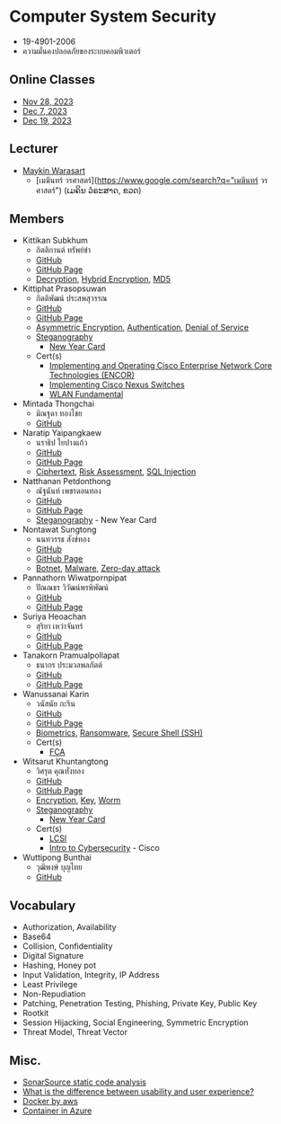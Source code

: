 # Computer System Security
+ 19-4901-2006
+ ความมั่นคงปลอดภัยของระบบคอมพิวเตอร์

## Online Classes
+ [Nov 28, 2023](https://youtu.be/--J-o7B9L3E)
+ [Dec 7, 2023](https://youtu.be/PjfmIVBiMx4)
+ [Dec 19, 2023](https://youtu.be/NnTnY7JUuG4)

## Lecturer
+ [Maykin Warasart](https://www.google.com/search?q=Maykin+Warasart)
    + [เมฆินทร์ วรศาสตร์](https://www.google.com/search?q="เมฆินทร์ วรศาสตร์") (ເມຄິນ ວໍຣະສາດ, ຂວດ)

## Members
+ Kittikan Subkhum
    + กิตติกานต์ ทรัพย์ขำ
    + [GitHub](https://github.com/Kittikan1810)
    + [GitHub Page](https://Kittikan1810.github.io/)
    + [Decryption](https://kittikan1810.github.io/Decryption), [Hybrid Encryption](https://kittikan1810.github.io/Hybrid_encryption), [MD5](https://kittikan1810.github.io/MD5)
+ Kittiphat Prasopsuwan
    + กิตติพัฒน์ ประสพสุวรรณ
    + [GitHub](https://github.com/aomnutza58)
    + [GitHub Page](https://aomnutza58.github.io/)
    + [Asymmetric Encryption](https://aomnutza58.github.io/asymmetric_encryption), [Authentication](https://aomnutza58.github.io/Authentication), [Denial of Service](https://aomnutza58.github.io/denial_of_service) 
    + [Steganography](https://aomnutza58.github.io/Steganography.html)
        + [New Year Card](https://www.edchart.com/free-online-converters/steganographic-decoder.php)
    + Cert(s)
        + [Implementing and Operating Cisco Enterprise Network Core Technologies (ENCOR)](https://aomnutza58.github.io/CERTENCOR.html)
        + [Implementing Cisco Nexus Switches](https://aomnutza58.github.io/CERTNEXUS.html)
        + [WLAN Fundamental](https://aomnutza58.github.io/CERTWLAN.html)
+ Mintada Thongchai
    + มิณฐดา ทองไชย
    + [GitHub](https://github.com/MinFluk)
+ Naratip Yaipangkaew
    + นราธิป ใยปางแก้ว
    + [GitHub](https://github.com/Mon5te2)
    + [GitHub Page](https://Mon5te2.github.io/)
    + [Ciphertext](https://mon5te2.github.io/Ciphertext), [Risk Assessment](https://mon5te2.github.io/RiskAssessment), [SQL Injection](https://mon5te2.github.io/SQLinjection)
+ Natthanan Petdonthong
    + ณัฐนันท์ เพชรดอนทอง
    + [GitHub](https://github.com/Natthanan2002)
    + [GitHub Page](https://natthanan2002.github.io/)
    + [Steganography](https://natthanan2002.github.io/NewYearCard) - New Year Card
+ Nontawat Sungtong
    + นนทวรรธ สังข์ทอง
    + [GitHub](https://github.com/NontawatstJo)
    + [GitHub Page](https://nontawatstjo.github.io/)
    + [Botnet](https://nontawatstjo.github.io/Botnet), [Malware](https://nontawatstjo.github.io/Malware), [Zero-day attack](https://nontawatstjo.github.io/Zero-day-attack)
+ Pannathorn Wiwatpornpipat
    + ปัณณธร วิวัฒน์พรพิพัฒน์
    + [GitHub](https://github.com/Toeng152)
    + [GitHub Page](https://toeng152.github.io/)
+ Suriya Heoachan
    + สุริยา เหว่าจันทร์
    + [GitHub](https://github.com/SuriyaNongnot)
    + [GitHub Page](https://suriyanongnot.github.io/)
+ Tanakorn Pramualpollapat
    + ธนากร ประมวลพลภัตต์
    + [GitHub](https://github.com/tanakorn5670)
    + [GitHub Page](https://tanakorn5670.github.io/)
+ Wanussanai Karin
    + วนัสนัย กะริน
    + [GitHub](https://github.com/freel2545)
    + [GitHub Page](https://freel2545.github.io/)
    + [Biometrics](https://freel2545.github.io/Biometrics), [Ransomware](https://freel2545.github.io/Ransomware), [Secure Shell (SSH)](https://freel2545.github.io/SecureShell)
    + Cert(s)
        + [FCA](https://freel2545.github.io/Cert_FortiGate7.4.html)
+ Witsarut Khuntangtong
    + วิศรุต คุณทั่งทอง
    + [GitHub](https://github.com/witsarut42)
    + [GitHub Page](https://witsarut42.github.io/)
    + [Encryption](https://witsarut42.github.io/Encryption), [Key](https://witsarut42.github.io/Key), [Worm](https://witsarut42.github.io/Worm)
    + [Steganography](https://witsarut42.github.io/Card)
        + [New Year Card](https://stylesuxx.github.io/steganography/)
    + Cert(s)
        + [LCSI](https://witsarut42.github.io/Cert/LINK/LCSI.pdf)
        + [Intro to Cybersecurity](https://witsarut42.github.io/Cert/Cisco/IntroductionCybersecurity.pdf) - Cisco
+ Wuttipong Bunthai
    + วุฒิพงษ์ บุญไทย
    + [GitHub](https://github.com/kQx2003)

## Vocabulary
+ Authorization, Availability
+ Base64
+ Collision, Confidentiality
+ Digital Signature
+ Hashing, Honey pot
+ Input Validation, Integrity, IP Address
+ Least Privilege
+ Non-Repudiation
+ Patching, Penetration Testing, Phishing, Private Key, Public Key
+ Rootkit
+ Session Hijacking, Social Engineering, Symmetric Encryption
+ Threat Model, Threat Vector

## Misc.
+ [SonarSource static code analysis](https://rules.sonarsource.com/)
+ [What is the difference between usability and user experience?](https://www.facebook.com/photo?fbid=752443273561861)
+ [Docker by aws](https://aws.amazon.com/th/docker/)
+ [Container in Azure](https://learn.microsoft.com/en-us/training/paths/administer-containers-in-azure/)